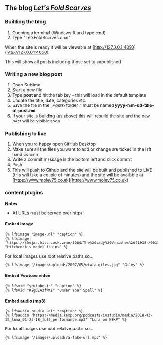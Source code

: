 ## The blog _[Let's Fold Scarves](https://www.moley75.co.uk/)_

### Building the blog
 1. Opening a terminal (Windows R and type cmd)
 2. Type "LetsFoldScarves.cmd"

When the site is ready it will be viewable at
[http://127.0.0.1:4050](http://127.0.0.1:4050)

This will show all posts including those set to unpublished

### Writing a new blog post
 1. Open Sublime
 2. Start a new file
 3. Type **post** and hit the tab key - this will load in the default template
 4. Update the title, date, categories etc.
 5. Save the file in the *_Posts/* folder it must be named **yyyy-mm-dd-title-of-post.md**
 6. If your site is building (as above) this will rebuild the site and the new post will be visible soon

### Publishing to live
 1. When you're happy open GitHub Desktop
 2. Make sure all the files you want to add or change are ticked in the left hand column
 3. Write a commit message in the bottom left and click commit
 4. Push
 5. This will push to Github and the site will be built and published to LIVE (this will take a couple of minutes) and the site will be available at [https://www.moley75.co.uk](https://www.moley75.co.uk)

### content plugins

**Notes**  
 - All URLs must be served over https!


#### Embed image
```
{% lfsimage "image-url" "caption" %}
{% lfsimage "https://thejar.hitchcock.zone/1000/The%20Lady%20Vanishes%20(1938)/0011.jpg" "Hitchcock's model trains" %}
```
For local images use root relative paths so...
```
{% lfsimage "/images/uploads/2007/05/wtwta-giles.jpg" "Giles" %}
```

#### Embed Youtube video
```
{% lfsvid "youtube-id" "caption" %}
{% lfsvid "K2gDLA3fWAI" "Under Your Spell" %}
```
#### Embed audio (mp3)
```
{% lfsaudio "audio-url" "caption" %}
{% lfsaudio "https://media.kexp.org/podcasts/instudio/media/2018-03-15_luna_01-23-18_full_performance.mp3" "Luna on KEXP" %}
```
For local images use root relative paths so...
```
{% lfsimage "/images/uploads/a-fake-url.mp3" %}
```

